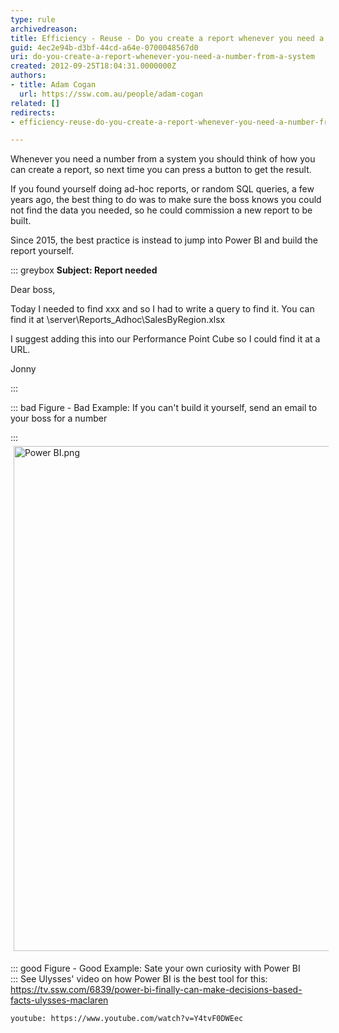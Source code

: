 ```yaml
---
type: rule
archivedreason: 
title: Efficiency - Reuse - Do you create a report whenever you need a number from a system?
guid: 4ec2e94b-d3bf-44cd-a64e-0700048567d0
uri: do-you-create-a-report-whenever-you-need-a-number-from-a-system
created: 2012-09-25T18:04:31.0000000Z
authors:
- title: Adam Cogan
  url: https://ssw.com.au/people/adam-cogan
related: []
redirects:
- efficiency-reuse-do-you-create-a-report-whenever-you-need-a-number-from-a-system

---
```


Whenever you need a number from a system you should think of how you can create a report, so next time you can press a button to get the result.

<!--endintro-->

If you found yourself doing ad-hoc reports, or random SQL queries, a few years ago, the best thing to do was to make sure the boss knows you could not find the data you needed, so he could commission a new report to be built.

Since 2015, the best practice is instead to jump into Power BI and build the report yourself.



::: greybox
 **Subject: Report needed** 

Dear boss,

Today I needed to find xxx and so I had to write a query to find it. You can find it at \\server\Reports\_Adhoc\SalesByRegion.xlsx

I suggest adding this into our Performance Point Cube so I could find it at a URL.  

Jonny

:::




::: bad
Figure - Bad Example: If you can't build it yourself, send an email to your boss for a number
  
:::
 <img src="Power BI.png" alt="Power BI.png" style="margin:5px;width:808px;"> 

::: good
Figure - Good Example: Sate your own curiosity with Power BI  
:::
 See Ulysses' video on how Power BI is the best tool for this: https://tv.ssw.com/6839/power-bi-finally-can-make-decisions-based-facts-ulysses-maclaren
 
`youtube: https://www.youtube.com/watch?v=Y4tvF0DWEec`

